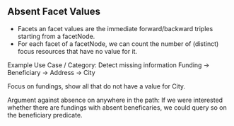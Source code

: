 ## Absent Facet Values

* Facets an facet values are the immediate forward/backward triples starting from a facetNode.
* For each facet of a facetNode, we can count the number of (distinct) focus resources that have no value for it.


Example Use Case / Category: Detect missing information
Funding -> Beneficiary -> Address -> City


Focus on fundings, show all that do not have a value for City.



Argument against absence on anywhere in the path:
If we were interested whether there are fundings with absent beneficaries, we could query so on the beneficiary predicate.


